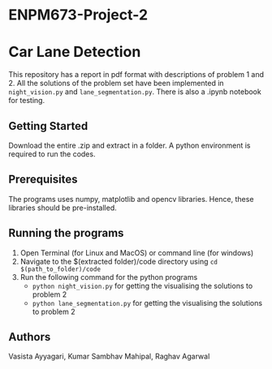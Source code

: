 # ENPM673-Project-2
# Car Lane Detection
This repository has a report in pdf format with  descriptions of problem 1 and 2. All the solutions of the problem set have been implemented in ```night_vision.py``` and ```lane_segmentation.py```. There is also a .ipynb notebook for testing.
## Getting Started
Download the entire .zip and extract in a folder. A python environment is required to run the codes.
## Prerequisites
The programs uses numpy, matplotlib and opencv libraries. Hence, these libraries should be pre-installed. 
## Running the programs
1. Open Terminal (for Linux and MacOS) or command line (for windows)
2.  Navigate to the $(extracted folder)/code directory using ```cd $(path_to_folder)/code```
3.  Run the following command for the python programs 
	- ```python night_vision.py``` for getting the visualising the solutions to problem 2
    - ```python lane_segmentation.py``` for getting the visualising the solutions to problem 2 

## Authors
Vasista Ayyagari,
Kumar Sambhav Mahipal,
Raghav Agarwal
